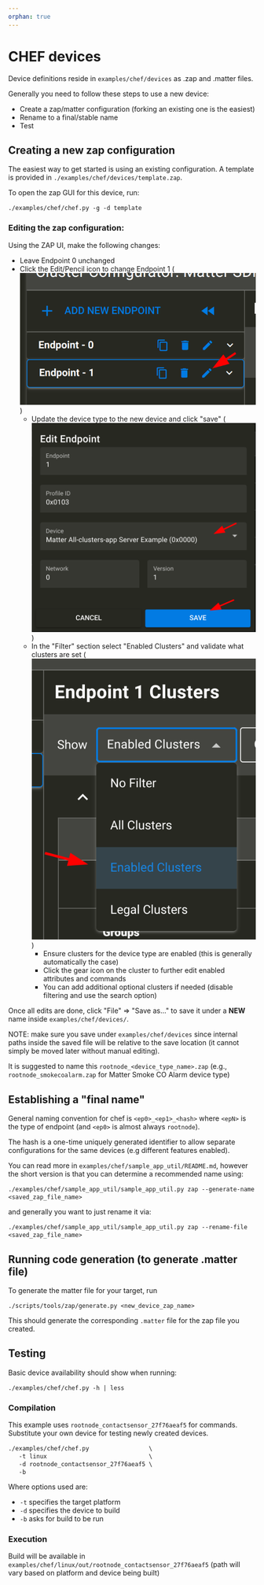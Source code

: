 ```yaml
---
orphan: true
---
```


# CHEF devices

Device definitions reside in `examples/chef/devices` as .zap and .matter files.

Generally you need to follow these steps to use a new device:

-   Create a zap/matter configuration (forking an existing one is the easiest)
-   Rename to a final/stable name
-   Test

## Creating a new zap configuration

The easiest way to get started is using an existing configuration. A template is
provided in `./examples/chef/devices/template.zap`.

To open the zap GUI for this device, run:

```
./examples/chef/chef.py -g -d template
```

### Editing the zap configuration:

Using the ZAP UI, make the following changes:

-   Leave Endpoint 0 unchanged
-   Click the Edit/Pencil icon to change Endpoint 1
    (![Edit device type](img/endpoint1_edit_pencil.png))
    -   Update the device type to the new device and click "save"
        (![edit device type](img/endpoint_edit_type.png))
    -   In the "Filter" section select "Enabled Clusters" and validate what
        clusters are set
        (![filter enabled clusters](img/select_enabled_clusters.png))
        -   Ensure clusters for the device type are enabled (this is generally
            automatically the case)
        -   Click the gear icon on the cluster to further edit enabled
            attributes and commands
        -   You can add additional optional clusters if needed (disable
            filtering and use the search option)

Once all edits are done, click "File" => "Save as..." to save it under a **NEW**
name inside `examples/chef/devices/`.

NOTE: make sure you save under `examples/chef/devices` since internal paths
inside the saved file will be relative to the save location (it cannot simply be
moved later without manual editing).

It is suggested to name this `rootnode_<device_type_name>.zap` (e.g.,
`rootnode_smokecoalarm.zap` for Matter Smoke CO Alarm device type)

## Establishing a "final name"

General naming convention for chef is `<ep0>_<ep1>_<hash>` where `<epN>` is the
type of endpoint (and `<ep0>` is almost always `rootnode`).

The hash is a one-time uniquely generated identifier to allow separate
configurations for the same devices (e.g different features enabled).

You can read more in `examples/chef/sample_app_util/README.md`, however the
short version is that you can determine a recommended name using:

```
./examples/chef/sample_app_util/sample_app_util.py zap --generate-name <saved_zap_file_name>
```

and generally you want to just rename it via:

```
./examples/chef/sample_app_util/sample_app_util.py zap --rename-file <saved_zap_file_name>
```

## Running code generation (to generate .matter file)

To generate the matter file for your target, run

```
./scripts/tools/zap/generate.py <new_device_zap_name>
```

This should generate the corresponding `.matter` file for the zap file you
created.

## Testing

Basic device availability should show when running:

```
./examples/chef/chef.py -h | less
```

### Compilation

This example uses `rootnode_contactsensor_27f76aeaf5` for commands. Substitute
your own device for testing newly created devices.

```
./examples/chef/chef.py                 \
   -t linux                             \
   -d rootnode_contactsensor_27f76aeaf5 \
   -b
```

Where options used are:

-   `-t` specifies the target platform
-   `-d` specifies the device to build
-   `-b` asks for build to be run

### Execution

Build will be available in
`examples/chef/linux/out/rootnode_contactsensor_27f76aeaf5` (path will vary
based on platform and device being built)
